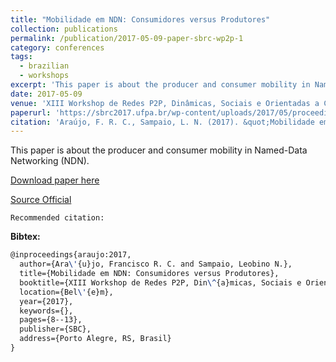 ```yaml
---
title: "Mobilidade em NDN: Consumidores versus Produtores"
collection: publications
permalink: /publication/2017-05-09-paper-sbrc-wp2p-1
category: conferences
tags: 
  - brazilian
  - workshops
excerpt: 'This paper is about the producer and consumer mobility in Named-Data Networking (NDN).'
date: 2017-05-09
venue: 'XIII Workshop de Redes P2P, Dinâmicas, Sociais e Orientadas a Conteúdo (SBRC/WP2P+)'
paperurl: 'https://sbrc2017.ufpa.br/wp-content/uploads/2017/05/proceedingsWP2P2017.pdf#page=19'
citation: 'Araújo, F. R. C., Sampaio, L. N. (2017). &quot;Mobilidade em NDN: Consumidores versus Produtores.&quot; <i>In XIII Workshop de Redes P2P, Dinâmicas, Sociais e Orientadas a Conteúdo (SBRC/WP2P+)</i>. (pp. 8-13). Belém, PA: SBC.'
---
```

This paper is about the producer and consumer mobility in Named-Data Networking (NDN).

[Download paper here](https://renato2012.github.io/files/2017-sbrc-wp2p-1.pdf)

[Source Official](https://sbrc2017.ufpa.br/wp-content/uploads/2017/05/proceedingsWP2P2017.pdf#page=19)

`Recommended citation:`

**Bibtex:**

```tex
@inproceedings{araujo:2017,
  author={Ara\'{u}jo, Francisco R. C. and Sampaio, Leobino N.},
  title={Mobilidade em NDN: Consumidores versus Produtores},
  booktitle={XIII Workshop de Redes P2P, Din\^{a}micas, Sociais e Orientadas a Conte\'{u}do (SBRC/WP2P+)},
  location={Bel\'{e}m},
  year={2017},
  keywords={},
  pages={8--13},
  publisher={SBC},
  address={Porto Alegre, RS, Brasil}
}
```

